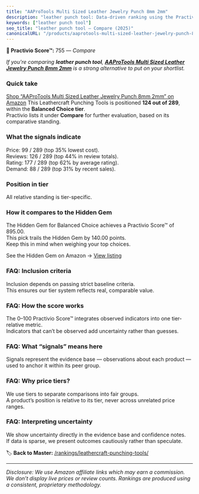 ```yaml
---
title: "AAProTools Multi Sized Leather Jewelry Punch 8mm 2mm"
description: "leather punch tool: Data-driven ranking using the Practivio Score™. Positioned by quality, value, demand, findability, momentum."
keywords: ["leather punch tool"]
seo_title: "leather punch tool — Compare (2025)"
canonicalURL: "/products/aaprotools-multi-sized-leather-jewelry-punch-8mm-2mm-B0854J5MF6/"
---
```


**🛒 Practivio Score™:** 755 — _Compare_


*If you're comparing **leather punch tool**, **[AAProTools Multi Sized Leather Jewelry Punch 8mm 2mm](https://www.amazon.com/dp/B0854J5MF6?tag=practivio-20)** is a strong alternative to put on your shortlist.*
### Quick take
[Shop “AAProTools Multi Sized Leather Jewelry Punch 8mm 2mm” on Amazon](https://www.amazon.com/dp/B0854J5MF6?tag=practivio-20)
This Leathercraft Punching Tools is positioned **124 out of 289**, within the **Balanced Choice tier**.  
Practivio lists it under **Compare** for further evaluation, based on its comparative standing.

### What the signals indicate
Price: 99 / 289 (top 35% lowest cost).  
Reviews: 126 / 289 (top 44% in review totals).  
Rating: 177 / 289 (top 62% by average rating).  
Demand: 88 / 289 (top 31% by recent sales).

### Position in tier
All relative standing is tier-specific.

### How it compares to the Hidden Gem
The Hidden Gem for Balanced Choice achieves a Practivio Score™ of 895.00.  
This pick trails the Hidden Gem by 140.00 points.  
Keep this in mind when weighing your top choices.  

See the Hidden Gem on Amazon → [View listing](https://www.amazon.com/dp/B00004T7WS?tag=practivio-20)

### FAQ: Inclusion criteria
Inclusion depends on passing strict baseline criteria.  
This ensures our tier system reflects real, comparable value.

### FAQ: How the score works
The 0–100 Practivio Score™ integrates observed indicators into one tier-relative metric.  
Indicators that can’t be observed add uncertainty rather than guesses.

### FAQ: What “signals” means here
Signals represent the evidence base — observations about each product — used to anchor it within its peer group.

### FAQ: Why price tiers?
We use tiers to separate comparisons into fair groups.  
A product’s position is relative to its tier, never across unrelated price ranges.

### FAQ: Interpreting uncertainty
We show uncertainty directly in the evidence base and confidence notes.  
If data is sparse, we present outcomes cautiously rather than speculate.

<!-- Missing template for Compare/CompareWithinPriceClass -->


🏷️ **Back to Master:** [/rankings/leathercraft-punching-tools/](/rankings/leathercraft-punching-tools/)

---
_Disclosure: We use Amazon affiliate links which may earn a commission. We don’t display live prices or review counts. Rankings are produced using a consistent, proprietary methodology._
